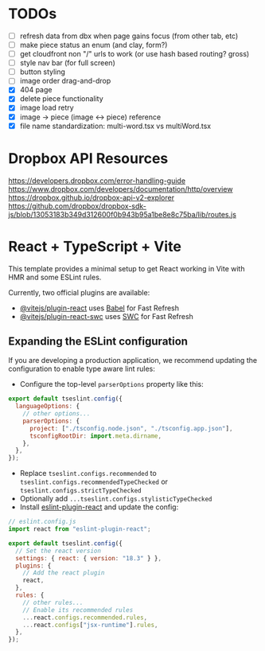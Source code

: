 # TODOs

- [ ] refresh data from dbx when page gains focus (from other tab, etc)
- [ ] make piece status an enum (and clay, form?)
- [ ] get cloudfront non "/" urls to work (or use hash based routing? gross)
- [ ] style nav bar (for full screen)
- [ ] button styling
- [ ] image order drag-and-drop
- [x] 404 page
- [x] delete piece functionality
- [x] image load retry
- [x] image -> piece (image <-> piece) reference
- [x] file name standardization: multi-word.tsx vs multiWord.tsx

# Dropbox API Resources

https://developers.dropbox.com/error-handling-guide
https://www.dropbox.com/developers/documentation/http/overview
https://dropbox.github.io/dropbox-api-v2-explorer
https://github.com/dropbox/dropbox-sdk-js/blob/13053183b349d312600f0b943b95a1be8e8c75ba/lib/routes.js

# React + TypeScript + Vite

This template provides a minimal setup to get React working in Vite with HMR and some ESLint rules.

Currently, two official plugins are available:

- [@vitejs/plugin-react](https://github.com/vitejs/vite-plugin-react/blob/main/packages/plugin-react/README.md) uses [Babel](https://babeljs.io/) for Fast Refresh
- [@vitejs/plugin-react-swc](https://github.com/vitejs/vite-plugin-react-swc) uses [SWC](https://swc.rs/) for Fast Refresh

## Expanding the ESLint configuration

If you are developing a production application, we recommend updating the configuration to enable type aware lint rules:

- Configure the top-level `parserOptions` property like this:

```js
export default tseslint.config({
  languageOptions: {
    // other options...
    parserOptions: {
      project: ["./tsconfig.node.json", "./tsconfig.app.json"],
      tsconfigRootDir: import.meta.dirname,
    },
  },
});
```

- Replace `tseslint.configs.recommended` to `tseslint.configs.recommendedTypeChecked` or `tseslint.configs.strictTypeChecked`
- Optionally add `...tseslint.configs.stylisticTypeChecked`
- Install [eslint-plugin-react](https://github.com/jsx-eslint/eslint-plugin-react) and update the config:

```js
// eslint.config.js
import react from "eslint-plugin-react";

export default tseslint.config({
  // Set the react version
  settings: { react: { version: "18.3" } },
  plugins: {
    // Add the react plugin
    react,
  },
  rules: {
    // other rules...
    // Enable its recommended rules
    ...react.configs.recommended.rules,
    ...react.configs["jsx-runtime"].rules,
  },
});
```
